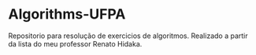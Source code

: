 # Algorithms-UFPA 
Repositorio para resolução de exercicios de algoritmos. Realizado a partir da lista do meu professor Renato Hidaka.
